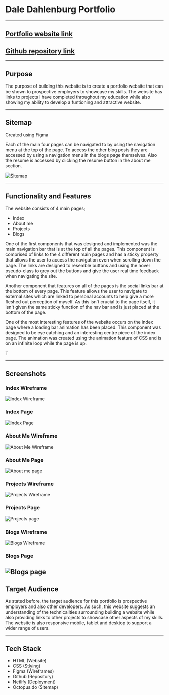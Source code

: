 # Dale Dahlenburg Portfolio

---

## [Portfolio website link](https://dale-dahlenburg-portfolio.netlify.app/)

## [Github repository link](https://github.com/daledburg/dale-portfolio)

---

## Purpose
The purpose of building this website is to create a portfolio website that can be shown to prospective employers to showcase my skills. The website has links to projects I have completed throughout my education while also showing my ability to develop a funtioning and attractive website.

---

## Sitemap 
Created using Figma

Each of the main four pages can be navigated to by using the navigation menu at the top of the page. To access the other blog posts they are accessed by using a navigation menu in the blogs page themselves. Also the resume is accessed by clicking the resume button in the about me section. 

![Sitemap](images/Sitemap-portfolio.png)

---

## Functionality and Features

The website consists of 4 main pages;

- Index
- About me
- Projects
- Blogs

One of the first components that was designed and implemented was the main navigation bar that is at the top of all the pages. This component is comprised of links to the 4 different main pages and has a sticky property that allows the user to access the navigation even when scrolling down the page. The links are designed to resemble buttons and using the hover pseudo-class to grey out the buttons and give the user real time feedback when navigating the site.

Another component that features on all of the pages is the social links bar at the bottom of every page. This feature allows the user to navigate to external sites which are linked to personal accounts to help give a more fleshed out perception of myself. As this isn't crucial to the page itself, it isn't given the same sticky function of the nav bar and is just placed at the bottom of the page.

One of the most interesting features of the website occurs on the index page where a loading bar animation has been placed. This component was designed to be eye catching and an interesting centre piece of the index page. The animation was created using the animation feature of CSS and is on an infinite loop while the page is up.

T

---

## Screenshots

### Index Wireframe

![Index Wireframe](images/index-wireframe.png)

### Index Page

![Index Page](images/index-screenshot-crop.png)

### About Me Wireframe

![About Me Wireframe](images/about-me-wireframe.png)

### About Me Page

![About me page](images/about-me-screenshot-crop.png)

### Projects Wireframe

![Projects Wireframe](images/projects-wireframe.png)

### Projects Page

![Projects page](images/projects-screenshot-crop.png)

### Blogs Wireframe

![Blogs Wireframe](images/blogs-wireframe.png)

### Blogs Page

![Blogs page](images/blogs-screenshot-crop.png)
---

## Target Audience
As stated before, the target audience for this portfolio is prospective employers and also other developers. As such, this website suggests an understanding of the technicalities surrounding building a website while also providing links to other projects to showcase other aspects of my skills. The website is also responsive mobile, tablet and desktop to support a wider range of users.

---

## Tech Stack

- HTML (Website)
- CSS (Stlying)
- Figma (Wireframes)
- Github (Repository)
- Netlify (Deployment)
- Octopus.do (Sitemap) 